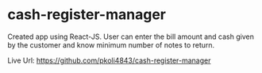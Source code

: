 # cash-register-manager

Created app using React-JS. User can enter the bill amount and cash given by the customer and know minimum number of notes to return.

Live Url: https://github.com/pkoli4843/cash-register-manager
